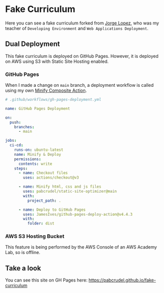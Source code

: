 # Fake Curriculum

Here you can see a fake curriculum forked from
[Jorge Lopez](https://github.com/jorloque), who was my teacher of
`Developing Environment` and `Web Applications Deployment`.

## Dual Deployment

This fake curriculum is deployed on GitHub Pages. However, it is deployed on AWS
using S3 with Static Site Hosting enabled.

### GitHub Pages

When I made a change on `main` branch, a deployment workflow is called using my
own
[Minify Composite Action](https://github.com/pabcrudel/static-site-optimizer).

```yml
# .github/workflows/gh-pages-deployment.yml

name: GitHub Pages Deployment

on:
  push:
    branches:
      - main

jobs:
  ci-cd:
    runs-on: ubuntu-latest
    name: Minify & Deploy
    permissions:
      contents: write
    steps:
      - name: Checkout files
        uses: actions/checkout@v3

      - name: Minify html, css and js files
        uses: pabcrudel/static-site-optimizer@main
        with:
          project_path: .

      - name: Deploy to GitHub Pages
        uses: JamesIves/github-pages-deploy-action@v4.4.3
        with:
          folder: dist
```

### AWS S3 Hosting Bucket

This feature is being performed by the AWS Console of an AWS Academy Lab, so is
offline.

## Take a look

You can see this site on GH Pages here:
<https://pabcrudel.github.io/fake-curriculum>

